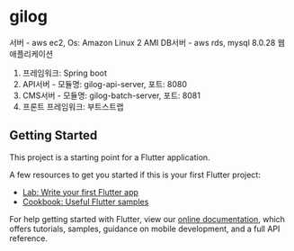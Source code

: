 # gilog
서버 - aws ec2, Os: Amazon Linux 2 AMI
DB서버 - aws rds, mysql 8.0.28
웹 애플리케이션   
1) 프레임워크: Spring boot
2) API서버 - 모듈명: gilog-api-server, 포트: 8080
3) CMS서버 - 모듈명: gilog-batch-server, 포트: 8081
4) 프론트 프레임워크: 부트스트랩

## Getting Started

This project is a starting point for a Flutter application.

A few resources to get you started if this is your first Flutter project:

- [Lab: Write your first Flutter app](https://flutter.dev/docs/get-started/codelab)
- [Cookbook: Useful Flutter samples](https://flutter.dev/docs/cookbook)

For help getting started with Flutter, view our
[online documentation](https://flutter.dev/docs), which offers tutorials,
samples, guidance on mobile development, and a full API reference.
